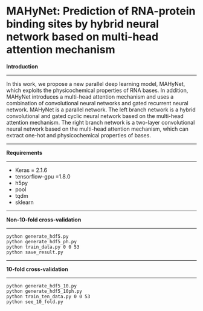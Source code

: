 # MAHyNet: Prediction of RNA-protein binding sites by hybrid neural network based on multi-head attention mechanism
**Introduction**
****
  In this work, we propose a new parallel deep learning model, MAHyNet, which exploits the physicochemical properties of RNA bases.  In addition, MAHyNet introduces a multi-head attention mechanism and uses a combination of convolutional neural networks and gated recurrent neural network.  MAHyNet is a parallel network.  The left branch network is a hybrid convolutional and gated cyclic neural network based on the multi-head attention mechanism.  The right branch network is a two-layer convolutional neural network based on the multi-head attention mechanism, which can extract one-hot and physicochemical properties of bases.
****
**Requirements**
****
* Keras = 2.1.6  
* tensorflow-gpu =1.8.0  
* h5py  
* pool  
* tqdm  
* sklearn
****
**Non-10-fold cross-validation**
****
```
python generate_hdf5.py
python generate_hdf5_ph.py
python train_data.py 0 0 53 
python save_result.py
```
****
**10-fold cross-validation**
****
```
python generate_hdf5_10.py 
python generate_hdf5_10ph.py
python train_ten_data.py 0 0 53  
python see_10_fold.py  
```
